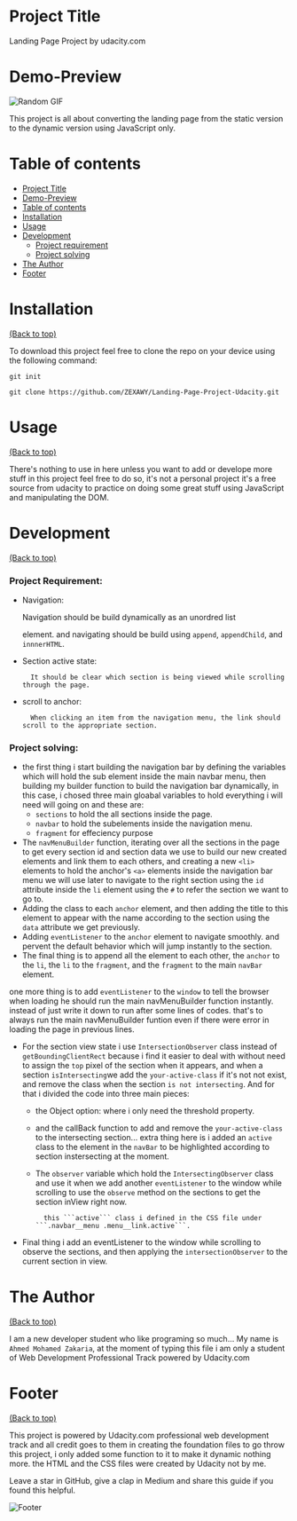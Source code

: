 <!-- Add banner here -->

# Project Title

<!-- Add buttons here -->

<!-- Describe your project in brief -->

<!-- The project title should be self explanotory and try not to make it a mouthful. (Although exceptions exist- **awesome-readme-writing-guide-for-open-source-projects** - would have been a cool name)

Add a cover/banner image for your README. **Why?** Because it easily **grabs people's attention** and it **looks cool**(*duh!obviously!*).

The best dimensions for the banner is **1280x650px**. You could also use this for social preview of your repo.

I personally use [**Canva**](https://www.canva.com/) for creating the banner images. All the basic stuff is **free**(*you won't need the pro version in most cases*).

There are endless badges that you could use in your projects. And they do depend on the project. Some of the ones that I commonly use in every projects are given below. 

I use [**Shields IO**](https://shields.io/) for making badges. It is a simple and easy to use tool that you can use for almost all your badge cravings. -->

<!-- Some badges that you could use -->

<!-- ![GitHub release (latest by date including pre-releases)](https://img.shields.io/github/v/release/navendu-pottekkat/awesome-readme?include_prereleases)
: This badge shows the version of the current release.

![GitHub last commit](https://img.shields.io/github/last-commit/navendu-pottekkat/awesome-readme)
: I think it is self-explanatory. This gives people an idea about how the project is being maintained.

![GitHub issues](https://img.shields.io/github/issues-raw/navendu-pottekkat/awesome-readme)
: This is a dynamic badge from [**Shields IO**](https://shields.io/) that tracks issues in your project and gets updated automatically. It gives the user an idea about the issues and they can just click the badge to view the issues.

![GitHub pull requests](https://img.shields.io/github/issues-pr/navendu-pottekkat/awesome-readme)
: This is also a dynamic badge that tracks pull requests. This notifies the maintainers of the project when a new pull request comes.

![GitHub All Releases](https://img.shields.io/github/downloads/navendu-pottekkat/awesome-readme/total): If you are not like me and your project gets a lot of downloads(*I envy you*) then you should have a badge that shows the number of downloads! This lets others know how **Awesome** your project is and is worth contributing to.

![GitHub](https://img.shields.io/github/license/navendu-pottekkat/awesome-readme)
: This shows what kind of open-source license your project uses. This is good idea as it lets people know how they can use your project for themselves.

![Tweet](https://img.shields.io/twitter/url?style=flat-square&logo=twitter&url=https%3A%2F%2Fnavendu.me%2Fnsfw-filter%2Findex.html): This is not essential but it is a cool way to let others know about your project! Clicking this button automatically opens twitter and writes a tweet about your project and link to it. All the user has to do is to click tweet. Isn't that neat? -->

Landing Page Project by udacity.com

# Demo-Preview

<!-- Add a demo for your project -->

<!-- After you have written about your project, it is a good idea to have a demo/preview(**video/gif/screenshots** are good options) of your project so that people can know what to expect in your project. You could also add the demo in the previous section with the product description.

Here is a random GIF as a placeholder. -->

![Random GIF](https://media.giphy.com/media/ZVik7pBtu9dNS/giphy.gif) 

This project is all about converting the landing page from the static version to the dynamic version using JavaScript only.

# Table of contents

<!-- After you have introduced your project, it is a good idea to add a **Table of contents** or **TOC** as **cool** people say it. This would make it easier for people to navigate through your README and find exactly what they are looking for.

Here is a sample TOC(*wow! such cool!*) that is actually the TOC for this README. -->

- [Project Title](#project-title)
- [Demo-Preview](#demo-preview)
- [Table of contents](#table-of-contents)
- [Installation](#installation)
- [Usage](#usage)
- [Development](#development)
    - [Project requirement](#project-requirement)
    - [Project solving](#project-solving)
- [The Author](#the-author)
- [Footer](#footer)

# Installation
[(Back to top)](#table-of-contents)

<!-- *You might have noticed the **Back to top** button(if not, please notice, it's right there!). This is a good idea because it makes your README **easy to navigate.*** 

The first one should be how to install(how to generally use your project or set-up for editing in their machine).

This should give the users a concrete idea with instructions on how they can use your project repo with all the steps.

Following this steps, **they should be able to run this in their device.**

A method I use is after completing the README, I go through the instructions from scratch and check if it is working. -->

<!-- Here is a sample instruction:

To use this project, first clone the repo on your device using the command below:

```git init```

```git clone https://github.com/navendu-pottekkat/nsfw-filter.git``` -->

To download this project feel free to clone the repo on your device using the following command:

```git init```

```git clone https://github.com/ZEXAWY/Landing-Page-Project-Udacity.git```

# Usage
[(Back to top)](#table-of-contents)

<!-- This is optional and it is used to give the user info on how to use the project after installation. This could be added in the Installation section also. -->
There's nothing to use in here unless you want to add or develope more stuff in this project feel free to do so, it's not a personal project it's a free source from udacity to practice on doing some great stuff using JavaScript and manipulating the DOM.

# Development
[(Back to top)](#table-of-contents)

<!-- This is the place where you give instructions to developers on how to modify the code.

You could give **instructions in depth** of **how the code works** and how everything is put together.

You could also give specific instructions to how they can setup their development environment.

Ideally, you should keep the README simple. If you need to add more complex explanations, use a wiki. Check out [this wiki](https://github.com/navendu-pottekkat/nsfw-filter/wiki) for inspiration. -->
### Project Requirement:
- Navigation:

    Navigation should be build dynamically as an unordred list <ul></ul> element. and navigating should be build using ```append```, ```appendChild```, and ```innnerHTML```.
- Section active state:

        It should be clear which section is being viewed while scrolling through the page.
- scroll to anchor:

        When clicking an item from the navigation menu, the link should scroll to the appropriate section.

### Project solving:
- the first thing i start building the navigation bar by defining the variables which will hold the sub element inside the main navbar menu, then building my builder function to build the navigation bar dynamically, in this case, i chosed three main gloabal variables to hold everything i will need will going on and these are:
    - ```sections``` to hold the all sections inside the page.
    - ```navbar``` to hold the subelements inside the navigation menu.
    - ```fragment``` for effeciency purpose
- The ```navMenuBuilder``` function, iterating over all the sections in the page to get every section id and section data we use to build our new created elements and link them to each others, and creating a new ```<li>``` elements to hold the anchor's ```<a>``` elements inside the navigation bar menu we will use later to navigate to the right section using the ```id``` attribute inside the ```li``` element using the ```#``` to refer the section we want to go to.
- Adding the class to each ```anchor``` element, and then adding the title to this element to appear with the name according to the section using the ``` data``` attribute we get previously.
- Adding ```eventListener``` to the ```anchor``` element to navigate smoothly. and pervent the default behavior which will jump instantly to the section.
- The final thing is to append all the element to each other, the ```anchor``` to the ```li```, the ```li``` to the ```fragment```, and the ```fragment``` to the main ```navBar``` element.

one more thing is to add ```eventListener``` to the ```window``` to tell the browser when loading he should run the main navMenuBuilder function instantly. instead of just write it down to run after some lines of codes. that's to always run the main navMenuBuilder funtion even if there were error in loading the page in previous lines.

- For the section view state i use ```IntersectionObserver``` class instead of ```getBoundingClientRect``` because i find it easier to deal with without need to assign the ```top``` pixel of the section when it appears, and when a section ```isIntersecting```we add the ```your-active-class``` if it's not not exist, and remove the class when the section ```is not intersecting```. And for that i divided the code into three main pieces:
    - the Object option: where i only need the threshold property.
    - and the callBack function to add and remove the ```your-active-class``` to the intersecting section... extra thing here is i added an ```active``` class to the element in the ```navBar``` to be highlighted according to section instersecting at the moment. 
    - The ```observer``` variable which hold the ```IntersectingObserver``` class and use it when we add another ```eventListener``` to the window while scrolling to use the ```observe``` method on the sections to get the section inView right now.

            this ```active``` class i defined in the CSS file under ```.navbar__menu .menu__link.active```.
- Final thing i add an eventListener to the window while scrolling to observe the sections, and then applying the ```intersectionObserver``` to the current section in view.


# The Author
[(Back to top)](#table-of-contents)

I am a new developer student who like programing so much... My name is ```Ahmed Mohamed Zakaria```, at the moment of typing this file i am only a student of Web Development Professional Track powered by Udacity.com


# Footer
[(Back to top)](#table-of-contents)

<!-- Let's also add a footer because I love footers and also you **can** use this to convey important info.

Let's make it an image because by now you have realised that multimedia in images == cool(*please notice the subtle programming joke). -->
This project is powered by Udacity.com professional web development track and all credit goes to them in creating the foundation files to go throw this project, i only added some function to it to make it dynamic nothing more. the HTML and the CSS files were created by Udacity not by me.

Leave a star in GitHub, give a clap in Medium and share this guide if you found this helpful.

<!-- Add the footer here -->

![Footer](https://github.com/navendu-pottekkat/awesome-readme/blob/master/fooooooter.png) 


